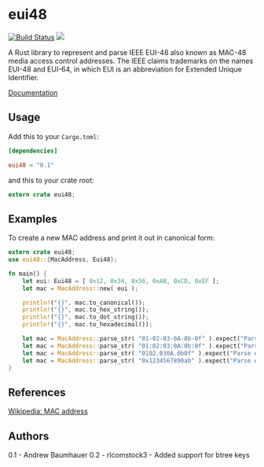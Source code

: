 eui48
====

[![Build Status](https://travis-ci.org/rust-lang-nursery/eui48.svg?branch=master)](https://travis-ci.org/rust-lang-nursery/eui48)
[![](http://meritbadge.herokuapp.com/eui48)](https://crates.io/crates/eui48)

A Rust library to represent and parse IEEE EUI-48 also known as MAC-48 media access control addresses. The IEEE claims trademarks on the names EUI-48 and EUI-64, in which EUI is an abbreviation for Extended Unique Identifier.


[Documentation](https://doc.rust-lang.org/eui48)

## Usage

Add this to your `Cargo.toml`:

```toml
[dependencies]

eui48 = "0.1"
```

and this to your crate root:

```rust
extern crate eui48;
```

## Examples

To create a new MAC address and print it out in canonical form:

```rust
extern crate eui48;
use eui48::{MacAddress, Eui48};

fn main() {
	let eui: Eui48 = [ 0x12, 0x34, 0x56, 0xAB, 0xCD, 0xEF ];
	let mac = MacAddress::new( eui );

	println!("{}", mac.to_canonical());
	println!("{}", mac.to_hex_string());
	println!("{}", mac.to_dot_string());
	println!("{}", mac.to_hexadecimal());

	let mac = MacAddress::parse_str( "01-02-03-0A-0b-0f" ).expect("Parse error {}");
	let mac = MacAddress::parse_str( "01:02:03:0A:0b:0f" ).expect("Parse error {}");
	let mac = MacAddress::parse_str( "0102.030A.0b0f" ).expect("Parse error {}");
	let mac = MacAddress::parse_str( "0x1234567890ab" ).expect("Parse error {}");
}
```

## References
[Wikipedia: MAC address](https://en.wikipedia.org/wiki/MAC_address)

## Authors
0.1 - Andrew Baumhauer
0.2 - rlcomstock3 - Added support for btree keys
